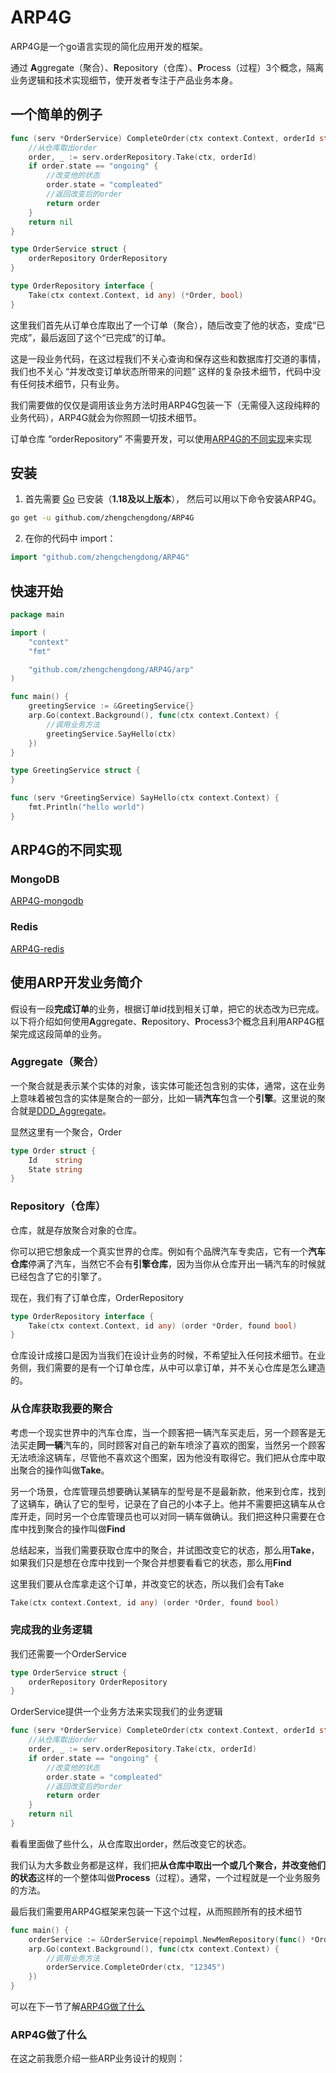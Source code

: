# ARP4G
ARP4G是一个go语言实现的简化应用开发的框架。

通过 **A**ggregate（聚合）、**R**epository（仓库）、**P**rocess（过程）3个概念，隔离业务逻辑和技术实现细节，使开发者专注于产品业务本身。

## 一个简单的例子

```go
func (serv *OrderService) CompleteOrder(ctx context.Context, orderId string) *Order {
	//从仓库取出order
	order, _ := serv.orderRepository.Take(ctx, orderId)
	if order.state == "ongoing" {
		//改变他的状态
		order.state = "compleated"
		//返回改变后的order
		return order
	}
	return nil
}

type OrderService struct {
	orderRepository OrderRepository
}

type OrderRepository interface {
	Take(ctx context.Context, id any) (*Order, bool)
}
```

这里我们首先从订单仓库取出了一个订单（聚合），随后改变了他的状态，变成“已完成”，最后返回了这个“已完成”的订单。

这是一段业务代码，在这过程我们不关心查询和保存这些和数据库打交道的事情，我们也不关心 “并发改变订单状态所带来的问题” 这样的复杂技术细节，代码中没有任何技术细节，只有业务。

我们需要做的仅仅是调用该业务方法时用ARP4G包装一下（无需侵入这段纯粹的业务代码），ARP4G就会为你照顾一切技术细节。

订单仓库 “orderRepository” 不需要开发，可以使用[ARP4G的不同实现](#ARP4G的不同实现)来实现

## 安装

1. 首先需要 [Go](https://golang.org/) 已安装（**1.18及以上版本**）， 然后可以用以下命令安装ARP4G。

```sh
go get -u github.com/zhengchengdong/ARP4G
```

2. 在你的代码中 import：

```go
import "github.com/zhengchengdong/ARP4G"
```
## 快速开始
```go
package main

import (
	"context"
	"fmt"

	"github.com/zhengchengdong/ARP4G/arp"
)

func main() {
	greetingService := &GreetingService{}
	arp.Go(context.Background(), func(ctx context.Context) {
		//调用业务方法
		greetingService.SayHello(ctx)
	})
}

type GreetingService struct {
}

func (serv *GreetingService) SayHello(ctx context.Context) {
	fmt.Println("hello world")
}

```
## ARP4G的不同实现
### MongoDB
[ARP4G-mongodb](https://github.com/zhengchengdong/ARP4G-mongodb)
### Redis
[ARP4G-redis](https://github.com/zhengchengdong/ARP4G-redis)
## 使用ARP开发业务简介
假设有一段**完成订单**的业务，根据订单id找到相关订单，把它的状态改为已完成。以下将介绍如何使用**A**ggregate、**R**epository、**P**rocess3个概念且利用ARP4G框架完成这段简单的业务。
### Aggregate（聚合）
一个聚合就是表示某个实体的对象，该实体可能还包含别的实体，通常，这在业务上意味着被包含的实体是聚合的一部分，比如一辆**汽车**包含一个**引擎**。这里说的聚合就是[DDD_Aggregate](https://martinfowler.com/bliki/DDD_Aggregate.html)。

显然这里有一个聚合，Order
```go
type Order struct {
	Id    string
	State string
}
```
### Repository（仓库）
仓库，就是存放聚合对象的仓库。

你可以把它想象成一个真实世界的仓库。例如有个品牌汽车专卖店，它有一个**汽车仓库**停满了汽车，当然它不会有**引擎仓库**，因为当你从仓库开出一辆汽车的时候就已经包含了它的引擎了。

现在，我们有了订单仓库，OrderRepository
```go
type OrderRepository interface {
	Take(ctx context.Context, id any) (order *Order, found bool)
}
```
仓库设计成接口是因为当我们在设计业务的时候，不希望扯入任何技术细节。在业务侧，我们需要的是有一个订单仓库，从中可以拿订单，并不关心仓库是怎么建造的。

### 从仓库获取我要的聚合
考虑一个现实世界中的汽车仓库，当一个顾客把一辆汽车买走后，另一个顾客是无法买走**同一辆**汽车的，同时顾客对自己的新车喷涂了喜欢的图案，当然另一个顾客无法喷涂这辆车，尽管他不喜欢这个图案，因为他没有取得它。我们把从仓库中取出聚合的操作叫做**Take**。

另一个场景，仓库管理员想要确认某辆车的型号是不是最新款，他来到仓库，找到了这辆车，确认了它的型号，记录在了自己的小本子上。他并不需要把这辆车从仓库开走，同时另一个仓库管理员也可以对同一辆车做确认。我们把这种只需要在仓库中找到聚合的操作叫做**Find**

总结起来，当我们需要获取仓库中的聚合，并试图改变它的状态，那么用**Take**，如果我们只是想在仓库中找到一个聚合并想要看看它的状态，那么用**Find**

这里我们要从仓库拿走这个订单，并改变它的状态，所以我们会有Take
```go
Take(ctx context.Context, id any) (order *Order, found bool)
```

### 完成我的业务逻辑
我们还需要一个OrderService
```go
type OrderService struct {
	orderRepository OrderRepository
}
```
OrderService提供一个业务方法来实现我们的业务逻辑
```go
func (serv *OrderService) CompleteOrder(ctx context.Context, orderId string) *Order {
	//从仓库取出order
	order, _ := serv.orderRepository.Take(ctx, orderId)
	if order.state == "ongoing" {
		//改变他的状态
		order.state = "compleated"
		//返回改变后的order
		return order
	}
	return nil
}
```
看看里面做了些什么，从仓库取出order，然后改变它的状态。

我们认为大多数业务都是这样，我们把**从仓库中取出一个或几个聚合，并改变他们的状态**这样的一个整体叫做**Process**（过程）。通常，一个过程就是一个业务服务的方法。

最后我们需要用ARP4G框架来包装一下这个过程，从而照顾所有的技术细节
```go
func main() {
	orderService := &OrderService{repoimpl.NewMemRepository(func() *Order { return &Order{} })}
	arp.Go(context.Background(), func(ctx context.Context) {
		//调用业务方法
		orderService.CompleteOrder(ctx, "12345")
	})
}
```
可以在下一节了解[ARP4G做了什么](ARP4G做了什么)

### ARP4G做了什么
在这之前我愿介绍一些ARP业务设计的规则：

